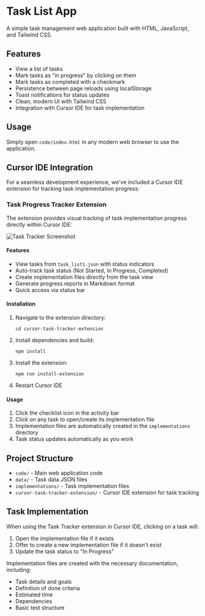 # Task List App

A simple task management web application built with HTML, JavaScript, and Tailwind CSS.

## Features

- View a list of tasks
- Mark tasks as "in progress" by clicking on them
- Mark tasks as completed with a checkmark
- Persistence between page reloads using localStorage
- Toast notifications for status updates
- Clean, modern UI with Tailwind CSS
- Integration with Cursor IDE for task implementation 

## Usage

Simply open `code/index.html` in any modern web browser to use the application.

## Cursor IDE Integration

For a seamless development experience, we've included a Cursor IDE extension for tracking task implementation progress:

### Task Progress Tracker Extension

The extension provides visual tracking of task implementation progress directly within Cursor IDE:

![Task Tracker Screenshot](cursor-task-tracker-extension/images/task-tracker-screenshot.png)

#### Features

- View tasks from `task_list1.json` with status indicators
- Auto-track task status (Not Started, In Progress, Completed)
- Create implementation files directly from the task view
- Generate progress reports in Markdown format
- Quick access via status bar

#### Installation

1. Navigate to the extension directory:
   ```
   cd cursor-task-tracker-extension
   ```

2. Install dependencies and build:
   ```
   npm install
   ```

3. Install the extension:
   ```
   npm run install-extension
   ```

4. Restart Cursor IDE

#### Usage

1. Click the checklist icon in the activity bar
2. Click on any task to open/create its implementation file
3. Implementation files are automatically created in the `implementations` directory
4. Task status updates automatically as you work

## Project Structure

- `code/` - Main web application code
- `data/` - Task data JSON files
- `implementations/` - Task implementation files
- `cursor-task-tracker-extension/` - Cursor IDE extension for task tracking

## Task Implementation

When using the Task Tracker extension in Cursor IDE, clicking on a task will:

1. Open the implementation file if it exists
2. Offer to create a new implementation file if it doesn't exist
3. Update the task status to "In Progress"

Implementation files are created with the necessary documentation, including:
- Task details and goals
- Definition of done criteria
- Estimated time
- Dependencies
- Basic test structure 